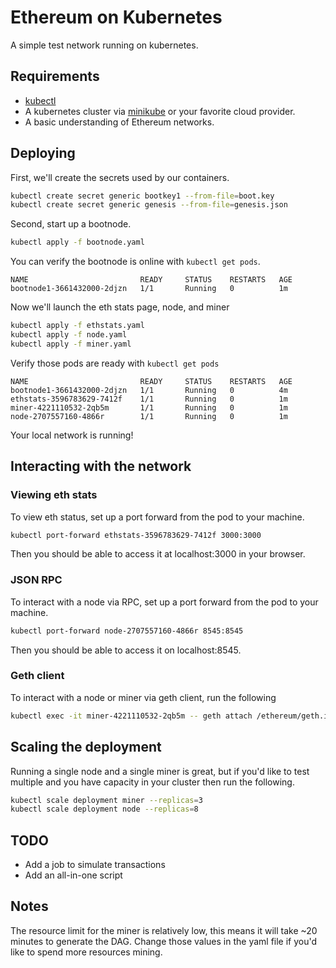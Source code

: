 # Ethereum on Kubernetes

A simple test network running on kubernetes.

## Requirements

- [kubectl](https://kubernetes.io/docs/tasks/tools/install-kubectl/)
- A kubernetes cluster via [minikube](https://github.com/kubernetes/minikube) or your favorite cloud provider.
- A basic understanding of Ethereum networks.

## Deploying

First, we'll create the secrets used by our containers. 

```bash
kubectl create secret generic bootkey1 --from-file=boot.key
kubectl create secret generic genesis --from-file=genesis.json
```

Second, start up a bootnode.

```bash
kubectl apply -f bootnode.yaml
```

You can verify the bootnode is online with `kubectl get pods`.

```
NAME                         READY     STATUS    RESTARTS   AGE
bootnode1-3661432000-2djzn   1/1       Running   0          1m
```

Now we'll launch the eth stats page, node, and miner

```bash
kubectl apply -f ethstats.yaml
kubectl apply -f node.yaml
kubectl apply -f miner.yaml
```
Verify those pods are ready with `kubectl get pods`

```
NAME                         READY     STATUS    RESTARTS   AGE                         
bootnode1-3661432000-2djzn   1/1       Running   0          4m                         
ethstats-3596783629-7412f    1/1       Running   0          1m                         
miner-4221110532-2qb5m       1/1       Running   0          1m                          
node-2707557160-4866r        1/1       Running   0          1m    
```

Your local network is running!

## Interacting with the network

### Viewing eth stats 

To view eth status, set up a port forward from the pod to your machine.

```bash
kubectl port-forward ethstats-3596783629-7412f 3000:3000
```

Then you should be able to access it at localhost:3000 in your browser.

### JSON RPC 

To interact with a node via RPC, set up a port forward from the pod to your machine.

```bash
kubectl port-forward node-2707557160-4866r 8545:8545
```

Then you should be able to access it on localhost:8545.

### Geth client

To interact with a node or miner via geth client, run the following

```bash
kubectl exec -it miner-4221110532-2qb5m -- geth attach /ethereum/geth.ipc
```

## Scaling the deployment

Running a single node and a single miner is great, but if you'd like to test multiple and you have
capacity in your cluster then run the following.

```bash
kubectl scale deployment miner --replicas=3
kubectl scale deployment node --replicas=8
```

## TODO

- Add a job to simulate transactions
- Add an all-in-one script

## Notes

The resource limit for the miner is relatively low, this means it will take ~20 minutes
to generate the DAG. Change those values in the yaml file if you'd like to spend more
resources mining. 

